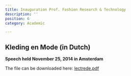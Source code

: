 ```yaml
---
title: Inauguration Prof. Fashion Research & Technology
description: ''
position: 6
category: Academic

---
```

## Kleding en Mode (in Dutch)

**Speech held November 25, 2014 in Amsterdam**

The file can be downloaded here: [lectrede.pdf](https://heindaanen.nl/images/lectrede.pdf "lectrede.pdf")